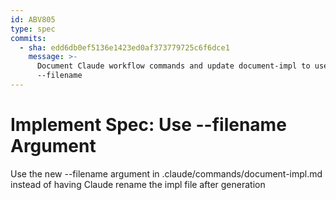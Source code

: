 ```yaml
---
id: ABV805
type: spec
commits:
  - sha: edd6db0ef5136e1423ed0af373779725c6f6dce1
    message: >-
      Document Claude workflow commands and update document-impl to use
      --filename
---
```


# Implement Spec: Use --filename Argument

Use the new --filename argument in .claude/commands/document-impl.md instead of having Claude rename the impl file after generation

